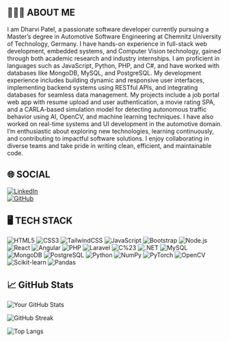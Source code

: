 ## 👩🏻‍🎓 ABOUT ME

I am Dharvi Patel, a passionate software developer currently pursuing a Master’s degree in Automotive Software Engineering at Chemnitz University of Technology, Germany. I have hands-on experience in full-stack web development, embedded systems, and Computer Vision technology, gained through both academic research and industry internships. I am proficient in languages such as JavaScript, Python, PHP, and C#, and have worked with databases like MongoDB, MySQL, and PostgreSQL. My development experience includes building dynamic and responsive user interfaces, implementing backend systems using RESTful APIs, and integrating databases for seamless data management. My projects include a job portal web app with resume upload and user authentication, a movie rating SPA, and a CARLA-based simulation model for detecting autonomous traffic behavior using AI, OpenCV, and machine learning techniques. I have also worked on real-time systems and UI development in the automotive domain. I’m enthusiastic about exploring new technologies, learning continuously, and contributing to impactful software solutions. I enjoy collaborating in diverse teams and take pride in writing clean, efficient, and maintainable code.

## 🌐 SOCIAL

[![LinkedIn](https://img.shields.io/badge/LinkedIn-blue?style=for-the-badge&logo=linkedin&logoColor=white)](https://www.linkedin.com/in/dharvi-patel10)  
[![GitHub](https://img.shields.io/badge/GitHub-black?style=for-the-badge&logo=github&logoColor=white)](https://github.com/Dharvipatel10)

## 🖥️ TECH STACK

![HTML5](https://img.shields.io/badge/HTML5-E34F26?style=for-the-badge&logo=html5&logoColor=white)
![CSS3](https://img.shields.io/badge/CSS3-1572B6?style=for-the-badge&logo=css3&logoColor=white)
![TailwindCSS](https://img.shields.io/badge/TailwindCSS-38B2AC?style=for-the-badge&logo=tailwind-css&logoColor=white)
![JavaScript](https://img.shields.io/badge/JavaScript-F7DF1E?style=for-the-badge&logo=javascript&logoColor=black)
![Bootstrap](https://img.shields.io/badge/Bootstrap-7952B3?style=for-the-badge&logo=bootstrap&logoColor=white)
![Node.js](https://img.shields.io/badge/Node.js-339933?style=for-the-badge&logo=node.js&logoColor=white)
![React](https://img.shields.io/badge/React-61DAFB?style=for-the-badge&logo=react&logoColor=black)
![Angular](https://img.shields.io/badge/Angular-DD0031?style=for-the-badge&logo=angular&logoColor=white)
![PHP](https://img.shields.io/badge/PHP-777BB4?style=for-the-badge&logo=php&logoColor=white)
![Laravel](https://img.shields.io/badge/Laravel-FF2D20?style=for-the-badge&logo=laravel&logoColor=white)
![C%23](https://img.shields.io/badge/C%23-239120?style=for-the-badge&logo=c-sharp&logoColor=white)
![.NET](https://img.shields.io/badge/.NET-512BD4?style=for-the-badge&logo=dotnet&logoColor=white)
![MySQL](https://img.shields.io/badge/MySQL-4479A1?style=for-the-badge&logo=mysql&logoColor=white)
![MongoDB](https://img.shields.io/badge/MongoDB-47A248?style=for-the-badge&logo=mongodb&logoColor=white)
![PostgreSQL](https://img.shields.io/badge/PostgreSQL-336791?style=for-the-badge&logo=postgresql&logoColor=white)
![Python](https://img.shields.io/badge/Python-3776AB?style=for-the-badge&logo=python&logoColor=white)
![NumPy](https://img.shields.io/badge/NumPy-013243?style=for-the-badge&logo=python&logoColor=white)
![PyTorch](https://img.shields.io/badge/PyTorch-EE4C2C?style=for-the-badge&logo=pytorch&logoColor=white)
![OpenCV](https://img.shields.io/badge/OpenCV-5C3EE8?style=for-the-badge&logo=opencv&logoColor=white)
![Scikit-learn](https://img.shields.io/badge/Scikit--learn-F7931E?style=for-the-badge&logo=scikitlearn&logoColor=white)
![Pandas](https://img.shields.io/badge/Pandas-150458?style=for-the-badge&logo=pandas&logoColor=white)

## 📈 GitHub Stats

![Your GitHub Stats](https://github-readme-stats.vercel.app/api?username=Dharvipatel10&show_icons=true&theme=radical)

![GitHub Streak](https://github-readme-streak-stats.herokuapp.com/?user=Dharvipatel10&theme=black-ice&hide_border=true&date_format=M%20j%5B%2C%20Y%5D)

![Top Langs](https://github-readme-stats.vercel.app/api/top-langs/?username=Dharvipatel10&layout=compact&theme=tokyonight&hide_border=false)








